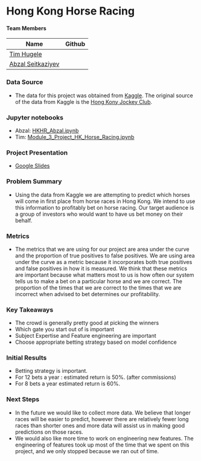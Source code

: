 # Hong Kong Horse Racing

#### Team Members

|Name     |  Github   | 
|---------|-----------------|
|[Tim Hugele](https://github.com/timhugele)
|[Abzal Seitkaziyev](https://github.com/xs-abzal)


### Data Source
* The data for this project was obtained from [Kaggle](https://www.kaggle.com/gdaley/hkracing). The original source of the data from Kaggle is the [Hong Kony Jockey Club](https://racing.hkjc.com/racing/english/index.aspx).

### Jupyter notebooks
* Abzal: [HKHR_Abzal.ipynb](https://github.com/xs-abzal/Hong_Kong_Horse_Racing/blob/master/Abzal_Notebook_HKHR.ipynb)
* Tim: [Module_3_Project_HK_Horse_Racing.ipynb](https://github.com/xs-abzal/Hong_Kong_Horse_Racing/blob/master/Tim%20Hugele/Module_3_Project_HK_Horse_Racing.ipynb)

### Project Presentation
* [Google Slides](https://docs.google.com/presentation/d/1equvB3q35yTqE2_hQVRzISJnZNZJ1_PD9xE36v_rqx0/edit?usp=sharing)


### Problem Summary
* Using the data from Kaggle we are attempting to predict which horses will come in first place from horse races in Hong Kong. We intend to use this information to profitably bet on horse racing. Our target audience is a group of investors who would want to have us bet money on their behalf.

### Metrics
* The metrics that we are using for our project are area under the curve and the proportion of true positives to false positives. We are using area under the curve as a metric because it incorporates both true positives and false positives in how it is measured. We think that these metrics are important because what matters most to us is how often our system tells us to make a bet on a particular horse and we are correct. The proportion of the times that we are correct to the times that we are incorrect when advised to bet determines our profitability.

### Key Takeaways
* The crowd is generally pretty good at picking the winners
* Which gate you start out of is important
* Subject Expertise and Feature engineering are important
* Choose appropriate betting strategy based on model confidence

### Initial Results
* Betting strategy is important.
* For 12 bets a year : estimated return is 50%. (after commissions)
* For 8 bets a year estimated return is 60%.

### Next Steps
* In the future we would like to collect more data. We believe that longer races will be easier to predict, however there are relatively fewer long races than shorter ones and more data will assist us in making good predictions on those races.
* We would also like more time to work on engineering new features. The engineering of features took up most of the time that we spent on this project, and we only stopped because we ran out of time. 




 





